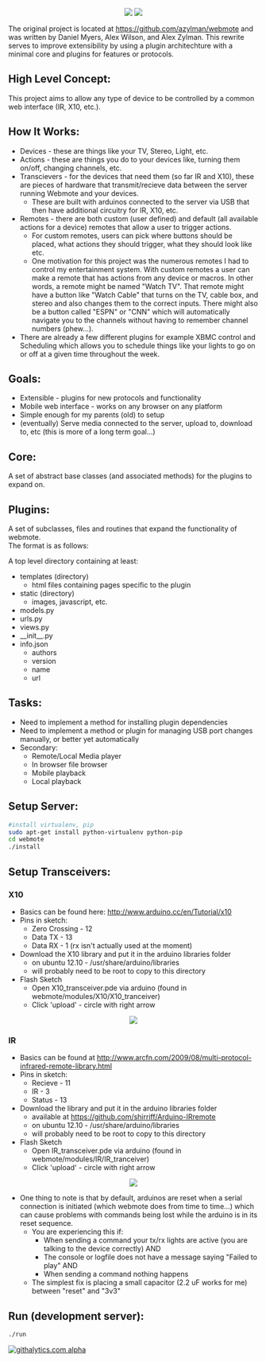 <p align="center">
  <img src="https://raw.github.com/dandroid88/webmote/master/server/webmote_django/static/remote.png"/>
  <img src="https://raw.github.com/dandroid88/webmote/master/server/webmote_django/static/record.png"/>
</p>

The original project is located at https://github.com/azylman/webmote and was written by Daniel Myers, Alex Wilson, and Alex Zylman. This rewrite serves to improve extensibility by using a plugin architechture with a minimal core and plugins for features or protocols.

High Level Concept: 
-------------------
This project aims to allow any type of device to be controlled by a common web interface (IR, X10, etc.).

How It Works:  
-------------
* Devices - these are things like your TV, Stereo, Light, etc.  
* Actions - these are things you do to your devices like, turning them on/off, changing channels, etc.
* Transcievers - for the devices that need them (so far IR and X10), these are pieces of hardware that transmit/recieve data between the server running Webmote and your devices.  
    * These are built with arduinos connected to the server via USB that then have additional circuitry for IR, X10, etc.  
* Remotes - there are both custom (user defined) and default (all available actions for a device) remotes that allow a user to trigger actions.  
    * For custom remotes, users can pick where buttons should be placed, what actions they should trigger, what they should look like etc.  
    * One motivation for this project was the numerous remotes I had to control my entertainment system.  With custom remotes a user can make a remote that has actions from any device or macros.  In other words, a remote might be named "Watch TV".  That remote might have a button like "Watch Cable" that turns on the TV, cable box, and stereo and also changes them to the correct inputs.  There might also be a button called "ESPN" or "CNN" which will automatically navigate you to the channels without having to remember channel numbers (phew...).  
* There are already a few different plugins for example XBMC control and Scheduling which allows you to schedule things like your lights to go on or off at a given time throughout the week.  


Goals:
------
* Extensible - plugins for new protocols and functionality  
* Mobile web interface - works on any browser on any platform  
* Simple enough for my parents (old) to setup  
* (eventually) Serve media connected to the server, upload to, download to, etc (this is more of a long term goal...)  


Core:
-----------------
A set of abstract base classes (and associated methods) for the plugins to expand on.


Plugins:
-------------------
A set of subclasses, files and routines that expand the functionality of webmote.  
The format is as follows:  

A top level directory containing at least:  
* templates (directory)  
    * html files containing pages specific to the plugin  
* static    (directory)  
    * images, javascript, etc.  
* models.py  
* urls.py  
* views.py  
* \_\_init\_\_.py  
* info.json  
    * authors  
    * version  
    * name  
    * url  


Tasks:
------
* Need to implement a method for installing plugin dependencies  
* Need to implement a method or plugin for managing USB port changes manually, or better yet automatically  
* Secondary:  
    * Remote/Local Media player  
    * In browser file browser  
    * Mobile playback  
    * Local playback  
 

Setup Server:
-------------
```bash
#install virtualenv, pip
sudo apt-get install python-virtualenv python-pip
cd webmote
./install
```

Setup Transceivers:
-------------------
### X10  
* Basics can be found here: http://www.arduino.cc/en/Tutorial/x10  
* Pins in sketch:  
    * Zero Crossing - 12
    * Data TX - 13
    * Data RX - 1 (rx isn't actually used at the moment)
* Download the X10 library and put it in the arduino libraries folder 
    * on ubuntu 12.10 - /usr/share/arduino/libraries
    * will probably need to be root to copy to this directory
* Flash Sketch
    * Open X10\_transceiver.pde via arduino (found in webmote/modules/X10/X10\_tranceiver)
    * Click 'upload' - circle with right arrow

<p align="center">
    <img src="https://raw.github.com/dandroid88/webmote/master/modules/X10/X10_transceiver/Arduino---PSC05.png"/>
</p>



### IR
* Basics can be found at http://www.arcfn.com/2009/08/multi-protocol-infrared-remote-library.html
* Pins in sketch:
    * Recieve - 11
    * IR - 3
    * Status - 13
* Download the library and put it in the arduino libraries folder
    * available at https://github.com/shirriff/Arduino-IRremote
    * on ubuntu 12.10 - /usr/share/arduino/libraries
    * will probably need to be root to copy to this directory
* Flash Sketch
    * Open IR\_transceiver.pde via arduino (found in webmote/modules/IR/IR\_tranceiver)
    * Click 'upload' - circle with right arrow

<p align="center">
  <img src="https://raw.github.com/dandroid88/webmote/master/modules/IR/IR_transceiver/Webmote---Infrared-Transceiver.png"/>
</p>


* One thing to note is that by default, arduinos are reset when a serial connection is initiated (which webmote does from time to time...) which can cause problems with commands being lost while the arduino is in its reset sequence.
    * You are experiencing this if:
        * When sending a command your tx/rx lights are active (you are talking to the device correctly) AND
        * The console or logfile does not have a message saying "Failed to play" AND
        * When sending a command nothing happens
    * The simplest fix is placing a small capacitor (2.2 uF works for me) between "reset" and "3v3"

Run (development server):
-------------------------
```bash
./run
```

[![githalytics.com alpha](https://cruel-carlota.pagodabox.com/c6a7739f49d37ca82a30b8c7debe7609 "githalytics.com")](http://githalytics.com/dandroid88/webmote)
